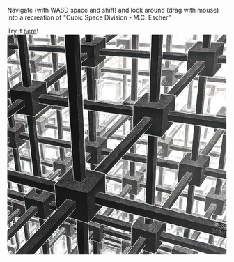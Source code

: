 Navigate (with WASD space and shift) and look around (drag with mouse) into a recreation of "Cubic Space Division - M.C. Escher"

Try it [here](https://mmm3.it/escher-grid/)!
![Cubic Space Division - M.C. Escher](source.jpg)
